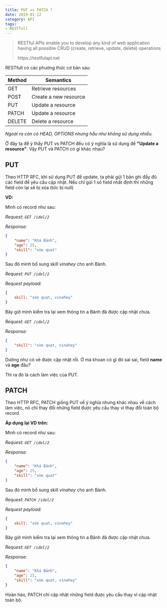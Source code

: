 ```yaml
---
title: PUT vs PATCH ?
date: 2019-01-12
category: API
tags:
- RESTfull
---
```

> RESTful APIs enable you to develop any kind of web application having all possible CRUD (create, retrieve, update, delete) operations
> <footer>https://<span></span>restfulapi.net</footer>

RESTfull có các phương thức cơ bản sau:

|Method|Semantics|
|-|-|
|GET|Retrieve resources|
|POST|Create a new resource|
|PUT|Update a resource|
|PATCH|Update a resource|
|DELETE|Delete a resource|

*Ngoài ra còn có HEAD, OPTIONS nhưng hầu như không sử dụng nhiều.*

Ở đây ta để ý thấy PUT vs PATCH đều có ý nghĩa là sử dụng để __"Update a resource"__. Vậy PUT và PATCH có gì khác nhau?

## PUT
Theo HTTP RFC, khi sử dụng PUT để update, ta phải gửi 1 bản ghi đầy đủ các field để yêu cầu cập nhật. Nếu chỉ gửi 1 số field nhất định thì những field còn lại sẽ bị xóa (tức bị null)

__VD:__

Mình có record như sau:

*Request: `GET /idol/2`*

*Response:*
```json
{
    "name": "Khá Bảnh",
    "age": 25,
    "skill": "xòe quạt"
}
```


Sau đó mình bổ sung skill *vinahey* cho anh Bảnh.

*Request: `PUT /idol/2`*

*Request payload:*
```js
{
    skill: "xòe quạt, vinahey"
}
```


Bây giờ mình kiểm tra lại xem thông tin a Bảnh đã được cập nhật chưa.

*Request: `GET /idol/2`*

*Response:*
```json
{
    "skill": "xòe quạt, vinahey"
}
```
Dường như có vẻ được cập nhật rồi. Ơ mà khoan có gì đó sai sai, field __name__ và __age__ đâu?

Thì ra đó là cách làm việc của PUT.

## PATCH
Theo HTTP RFC, PATCH giống PUT về ý nghĩa nhưng khác nhau về cách làm việc, nó chỉ thay đổi những field được yêu cầu thay vì thay đổi toàn bộ record.

__Áp dụng lại VD trên:__

Mình có record như sau:

*Request: `GET /idol/2`*

*Response:*
```json
{
    "name": "Khá Bảnh",
    "age": 25,
    "skill": "xòe quạt"
}
```


Sau đó mình bổ sung skill *vinahey* cho anh Bảnh.

*Request: `PATCH /idol/2`*

*Request payload:*
```js
{
    skill: "xòe quạt, vinahey"
}
```


Bây giờ mình kiểm tra lại xem thông tin a Bảnh đã được cập nhật chưa.

*Request: `GET /idol/2`*

*Response:*
```json
{
    "name": "Khá Bảnh",
    "age": 25,
    "skill": "xòe quạt, vinahey"
}
```

Hoàn hảo, PATCH chỉ cập nhật những field được yêu cầu thay vì cập nhật toàn bộ.